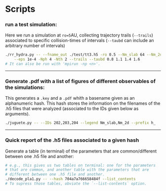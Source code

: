 # Scripts

### run a test simulation:
Here we run a simulation at `ro=5`AU, collecting trajectory trails (`--trails`) associated to specific collision-times 
of intervals (`--taubd` can include an arbitrary number of intervals)
```bash
./rr_hydra.py -- --fname_out ./test/tt3.h5 -ro 0.5 --Nm_slab 64 --Nm_2d 64 --tmax 1e4 \
    --eps 1e-4 -Nph 4 -Nth 2 --trails --taubd 0.8 1.1 1.4 1.6
# It can also be run with 'mpirun -np <n>'.
```

---
### Generate .pdf with a list of figures of different observables of the simulations:
This generates a `.key` and a `.pdf` whith a basename given as an alphanumeric hash.
This hash stores the information on the filenames of the .h5 files that were 
analyzed (associated to the IDs given below as arguments).
```bash
./juguete.py -- --IDs 202,203,204 --legend Nm_slab,Nm_2d --prefix h_
```


---
### Quick report of the .h5 files associated to a given hash
 Generate a table (in terminal) of the parameters that are common/different between one .h5 file and another:
```bash
# e.g., this gives us two tables on terminal: one for the parameters 
# that are common, and another table with the parameters that are 
# different between one .h5 file and another.
./decode_pla1.py -- --hash 704a7a766658484f --list_contents
# To supress those tables, obviate the `--list-contents` option.
```


<!--- EOF -->

